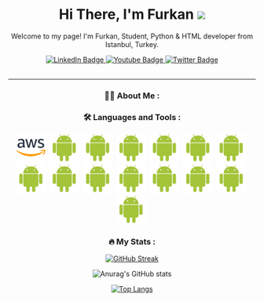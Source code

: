 <div align="center">
  <h1>
  Hi There, I'm Furkan
  <img src="https://media.giphy.com/media/hvRJCLFzcasrR4ia7z/giphy.gif" width="30px"/>
  </h1>
  
  Welcome to my page!
  I'm Furkan, Student, Python & HTML developer from Istanbul, Turkey.

  <div id="badges">
    <a href="https://github.com/yfrkn">
      <img src="https://img.shields.io/badge/LinkedIn-blue?style=for-the-badge&logo=linkedin&logoColor=white" alt="LinkedIn Badge"/>
    </a>
    <a href="https://www.youtube.com/channel/UCkbRXO_iWmgThZJPRt70D1g">
      <img src="https://img.shields.io/badge/YouTube-red?style=for-the-badge&logo=youtube&logoColor=white" alt="Youtube Badge"/>
    </a>
    <a href="https://twitter.com/yfrknk">
      <img src="https://img.shields.io/badge/Twitter-blue?style=for-the-badge&logo=twitter&logoColor=white" alt="Twitter Badge"/>
    </a>
  </div>
  
  <img src="https://komarev.com/ghpvc/?username=yfrkn&style=flat-square&color=blue" alt=""/>
  
  <hr>


### :technologist: About Me :
  
### :hammer_and_wrench: Languages and Tools :
<div>
  <img src="https://github.com/devicons/devicon/blob/master/icons/amazonwebservices/amazonwebservices-original-wordmark.svg" title="A" alt="A" width="60" height="60"/>&nbsp;
  <img src="https://github.com/devicons/devicon/blob/master/icons/android/android-original.svg" title="A" alt="A" width="60" height="60"/>&nbsp;
  <img src="https://github.com/devicons/devicon/blob/master/icons/android/android-original.svg" title="A" alt="A" width="60" height="60"/>&nbsp;
  <img src="https://github.com/devicons/devicon/blob/master/icons/android/android-original.svg" title="A" alt="A" width="60" height="60"/>&nbsp;
  <img src="https://github.com/devicons/devicon/blob/master/icons/android/android-original.svg" title="A" alt="A" width="60" height="60"/>&nbsp;
  <img src="https://github.com/devicons/devicon/blob/master/icons/android/android-original.svg" title="A" alt="A" width="60" height="60"/>&nbsp;
  <img src="https://github.com/devicons/devicon/blob/master/icons/android/android-original.svg" title="A" alt="A" width="60" height="60"/>&nbsp;
  <img src="https://github.com/devicons/devicon/blob/master/icons/android/android-original.svg" title="A" alt="A" width="60" height="60"/>&nbsp;
  <img src="https://github.com/devicons/devicon/blob/master/icons/android/android-original.svg" title="A" alt="A" width="60" height="60"/>&nbsp;
  <img src="https://github.com/devicons/devicon/blob/master/icons/android/android-original.svg" title="A" alt="A" width="60" height="60"/>&nbsp;
  <img src="https://github.com/devicons/devicon/blob/master/icons/android/android-original.svg" title="A" alt="A" width="60" height="60"/>&nbsp;
  <img src="https://github.com/devicons/devicon/blob/master/icons/android/android-original.svg" title="A" alt="A" width="60" height="60"/>&nbsp;
  <img src="https://github.com/devicons/devicon/blob/master/icons/android/android-original.svg" title="A" alt="A" width="60" height="60"/>&nbsp;
  <img src="https://github.com/devicons/devicon/blob/master/icons/android/android-original.svg" title="A" alt="A" width="60" height="60"/>&nbsp;
  <img src="https://github.com/devicons/devicon/blob/master/icons/android/android-original.svg" title="A" alt="A" width="60" height="60"/>&nbsp;
  
</div>
  
### :fire: My Stats :

[![GitHub Streak](http://github-readme-streak-stats.herokuapp.com?user=yfrkn&theme=dark)](https://git.io/streak-stats)
  
![Anurag's GitHub stats](https://github-readme-stats.vercel.app/api?username=yfrkn&show_icons=true&theme=codeSTACKr)

[![Top Langs](https://github-readme-stats.vercel.app/api/top-langs/?username=yfrkn&layout=compact&theme=codeSTACKr)](https://github.com/anuraghazra/github-readme-stats)

</div>
  

